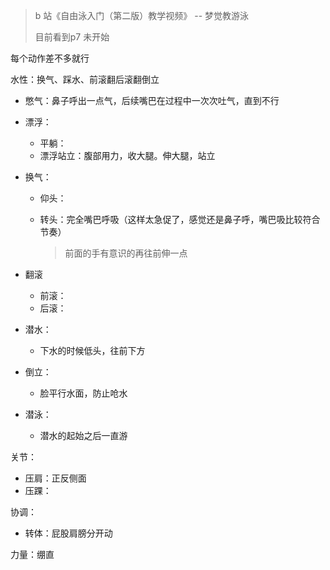 > b 站《自由泳入门（第二版）教学视频》 -- 梦觉教游泳
>
> 目前看到p7 未开始

每个动作差不多就行  

水性：换气、踩水、前滚翻后滚翻倒立
- 憋气：鼻子呼出一点气，后续嘴巴在过程中一次次吐气，直到不行
- 漂浮：
  - 平躺：
  - 漂浮站立：腹部用力，收大腿。伸大腿，站立
- 换气：
  - 仰头：
  
  - 转头：完全嘴巴呼吸（这样太急促了，感觉还是鼻子呼，嘴巴吸比较符合节奏）
  
    > 前面的手有意识的再往前伸一点
- 翻滚
  - 前滚：
  - 后滚：
- 潜水：
  
  - 下水的时候低头，往前下方
- 倒立：
  
  - 脸平行水面，防止呛水  
- 潜泳：
  
  - 潜水的起始之后一直游

关节：
- 压肩：正反侧面
- 压踝：

协调：

- 转体：屁股肩膀分开动  

力量：绷直

